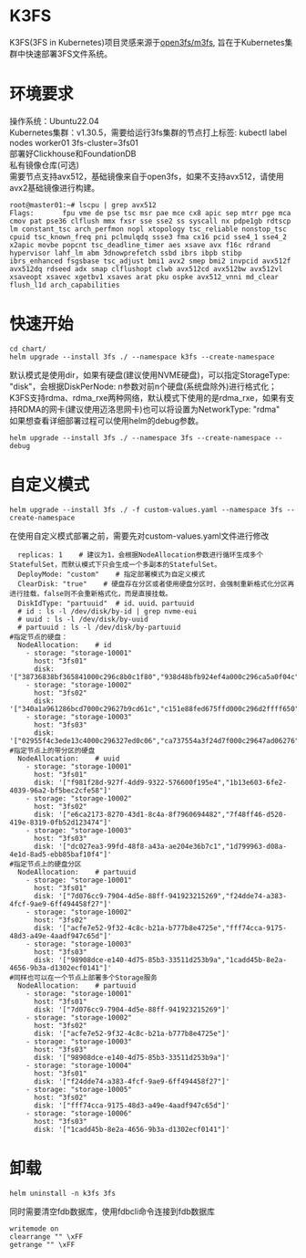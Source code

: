 # K3FS
K3FS(3FS in Kubernetes)项目灵感来源于[open3fs/m3fs](https://github.com/open3fs/m3fs), 旨在于Kubernetes集群中快速部署3FS文件系统。
# 环境要求
操作系统：Ubuntu22.04  
Kubernetes集群：v1.30.5，需要给运行3fs集群的节点打上标签: kubectl label nodes  worker01 3fs-cluster=3fs01  
部署好Clickhouse和FoundationDB   
私有镜像仓库(可选)  
需要节点支持avx512，基础镜像来自于open3fs，如果不支持avx512，请使用avx2基础镜像进行构建。
```
root@master01:~# lscpu | grep avx512
Flags:       fpu vme de pse tsc msr pae mce cx8 apic sep mtrr pge mca cmov pat pse36 clflush mmx fxsr sse sse2 ss syscall nx pdpe1gb rdtscp lm constant_tsc arch_perfmon nopl xtopology tsc_reliable nonstop_tsc cpuid tsc_known_freq pni pclmulqdq ssse3 fma cx16 pcid sse4_1 sse4_2 x2apic movbe popcnt tsc_deadline_timer aes xsave avx f16c rdrand hypervisor lahf_lm abm 3dnowprefetch ssbd ibrs ibpb stibp ibrs_enhanced fsgsbase tsc_adjust bmi1 avx2 smep bmi2 invpcid avx512f avx512dq rdseed adx smap clflushopt clwb avx512cd avx512bw avx512vl xsaveopt xsavec xgetbv1 xsaves arat pku ospke avx512_vnni md_clear flush_l1d arch_capabilities
```
# 快速开始
```
cd chart/  
helm upgrade --install 3fs ./ --namespace k3fs --create-namespace  
```
默认模式是使用dir，如果有硬盘(建议使用NVME硬盘)，可以指定StorageType: "disk"，会根据DiskPerNode: n参数对前n个硬盘(系统盘除外)进行格式化；K3FS支持rdma、rdma_rxe两种网络，默认模式下使用的是rdma_rxe，如果有支持RDMA的网卡(建议使用迈洛思网卡)也可以将设置为NetworkType: "rdma"  
如果想查看详细部署过程可以使用helm的debug参数。  
```
helm upgrade --install 3fs ./ --namespace 3fs --create-namespace --debug  
```
# 自定义模式
```
helm upgrade --install 3fs ./ -f custom-values.yaml --namespace 3fs --create-namespace
``` 
在使用自定义模式部署之前，需要先对custom-values.yaml文件进行修改  
```
  replicas: 1    # 建议为1，会根据NodeAllocation参数进行循环生成多个StatefulSet，而默认模式下只会生成一个多副本的StatefulSet。  
  DeployMode: "custom"    # 指定部署模式为自定义模式  
  ClearDisk: "true"    # 硬盘存在分区或者使用硬盘分区时，会强制重新格式化分区再进行挂载，false则不会重新格式化，而是直接挂载。  
  DiskIdType: "partuuid"  # id、uuid、partuuid
  # id : ls -l /dev/disk/by-id | grep nvme-eui  
  # uuid : ls -l /dev/disk/by-uuid  
  # partuuid : ls -l /dev/disk/by-partuuid
#指定节点的硬盘：
  NodeAllocation:    # id
    - storage: "storage-10001"
      host: "3fs01"
      disk: '["38736838bf365841000c296c8b0c1f80","938d48bfb924ef4a000c296ca5a0f04c"]'
    - storage: "storage-10002"
      host: "3fs02"
      disk: '["340a1a961286bcd7000c29627b9cd61c","c151e88fed675ffd000c296d2ffff650"]'
    - storage: "storage-10003"
      host: "3fs03"
      disk: '["02955f4c3ede13c4000c296327ed0c06","ca737554a3f24d7f000c29647ad06276"]'
#指定节点上的带分区的硬盘
  NodeAllocation:    # uuid
    - storage: "storage-10001"
      host: "3fs01"
      disk: '["f981f28d-927f-4dd9-9322-576600f195e4","1b13e603-6fe2-4039-96a2-bf5bec2cfe58"]'
    - storage: "storage-10002"
      host: "3fs02"
      disk: '["e6ca2173-8270-43d1-8c4a-8f7960694482","7f48ff46-d520-419e-8319-0fb52d123474"]'
    - storage: "storage-10003"
      host: "3fs03"
      disk: '["dc027ea3-99fd-48f8-a43a-ae204e36b7c1","1d799963-d08a-4e1d-8ad5-ebb85baf10f4"]'
#指定节点上的硬盘分区
  NodeAllocation:    # partuuid
    - storage: "storage-10001"
      host: "3fs01"
      disk: '["7d076cc9-7904-4d5e-88ff-941923215269","f24dde74-a383-4fcf-9ae9-6ff494458f27"]'
    - storage: "storage-10002"
      host: "3fs02"
      disk: '["acfe7e52-9f32-4c8c-b21a-b777b8e4725e","fff74cca-9175-48d3-a49e-4aadf947c65d"]'
    - storage: "storage-10003"
      host: "3fs03"
      disk: '["98908dce-e140-4d75-85b3-33511d253b9a","1cadd45b-8e2a-4656-9b3a-d1302ecf0141"]'
#同样也可以在一个节点上部署多个Storage服务
  NodeAllocation:    # partuuid
    - storage: "storage-10001"
      host: "3fs01"
      disk: '["7d076cc9-7904-4d5e-88ff-941923215269"]'
    - storage: "storage-10002"
      host: "3fs02"
      disk: '["acfe7e52-9f32-4c8c-b21a-b777b8e4725e"]'
    - storage: "storage-10003"
      host: "3fs03"
      disk: '["98908dce-e140-4d75-85b3-33511d253b9a"]'
    - storage: "storage-10004"
      host: "3fs01"
      disk: '["f24dde74-a383-4fcf-9ae9-6ff494458f27"]'
    - storage: "storage-10005"
      host: "3fs02"
      disk: '["fff74cca-9175-48d3-a49e-4aadf947c65d"]'
    - storage: "storage-10006"
      host: "3fs03"
      disk: '["1cadd45b-8e2a-4656-9b3a-d1302ecf0141"]'
```
# 卸载
```
helm uninstall -n k3fs 3fs
```
同时需要清空fdb数据库，使用fdbcli命令连接到fdb数据库  
```
writemode on
clearrange "" \xFF
getrange "" \xFF
```
